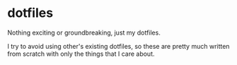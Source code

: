 dotfiles
========

Nothing exciting or groundbreaking, just my dotfiles.

I try to avoid using other's existing dotfiles, so these are pretty much written from scratch with only the things that I care about.


